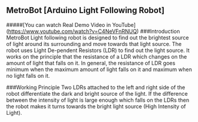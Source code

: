 ## MetroBot [Arduino Light Following Robot]  
#####[You can watch Real Demo Video in YouTube] (https://www.youtube.com/watch?v=C4NeVFnRNUQ)
###Introduction
MetroBot Light following robot is designed to find out the brightest source of light around its surrounding and move towards that light source.
The robot uses Light De-pendent Resistors (LDR) to find out the light source.
It works on the principle that the resistance of a LDR which changes on the amount of light that falls on it. 
In general, the resistance of LDR goes minimum when the maximum amount of light falls on it and maximum when no light falls on it.

###Working Principle
Two LDRs attached to the left and right side of the robot differentiate the dark and bright source of the light. If the difference between the intensity of light is large enough which falls on the LDRs then the robot makes it turns towards the bright light source (High Intensity of Light).

